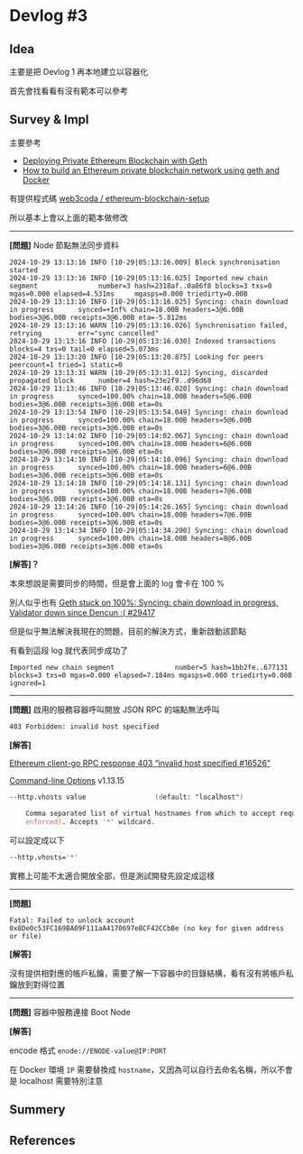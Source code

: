 
# Devlog #3

## Idea

主要是把 Devlog 1 再本地建立以容器化

首先會找看看有沒有範本可以參考

## Survey & Impl

主要參考 
- [Deploying Private Ethereum Blockchain with Geth](https://web3coda.com/labcontent/?name=ethereum-blockchain-deployment)
- [How to build an Ethereum private blockchain network using geth and Docker](https://hemantkgupta.medium.com/how-to-build-an-ethereum-private-blockchain-network-using-geth-and-docker-41f2ce8d6f6e)

有提供程式碼 [web3coda / ethereum-blockchain-setup](https://github.com/web3coda/ethereum-blockchain-setup)

所以基本上會以上面的範本做修改

---

**[問題]** Node 節點無法同步資料

```
2024-10-29 13:13:16 INFO [10-29|05:13:16.009] Block synchronisation started
2024-10-29 13:13:16 INFO [10-29|05:13:16.025] Imported new chain segment               number=3 hash=2318af..0a86f8 blocks=3 txs=0 mgas=0.000 elapsed=4.531ms     mgasps=0.000 triedirty=0.00B
2024-10-29 13:13:16 INFO [10-29|05:13:16.025] Syncing: chain download in progress      synced=+Inf% chain=18.00B headers=3@6.00B bodies=3@6.00B receipts=3@6.00B eta=-5.812ms
2024-10-29 13:13:16 WARN [10-29|05:13:16.026] Synchronisation failed, retrying         err="sync cancelled"
2024-10-29 13:13:16 INFO [10-29|05:13:16.030] Indexed transactions                     blocks=4 txs=0 tail=0 elapsed=5.073ms
2024-10-29 13:13:20 INFO [10-29|05:13:20.875] Looking for peers                        peercount=1 tried=1 static=0
2024-10-29 13:13:31 WARN [10-29|05:13:31.012] Syncing, discarded propagated block      number=4 hash=23e2f9..d96d68
2024-10-29 13:13:46 INFO [10-29|05:13:46.020] Syncing: chain download in progress      synced=100.00% chain=18.00B headers=5@6.00B bodies=3@6.00B receipts=3@6.00B eta=0s
2024-10-29 13:13:54 INFO [10-29|05:13:54.049] Syncing: chain download in progress      synced=100.00% chain=18.00B headers=5@6.00B bodies=3@6.00B receipts=3@6.00B eta=0s
2024-10-29 13:14:02 INFO [10-29|05:14:02.067] Syncing: chain download in progress      synced=100.00% chain=18.00B headers=6@6.00B bodies=3@6.00B receipts=3@6.00B eta=0s
2024-10-29 13:14:10 INFO [10-29|05:14:10.096] Syncing: chain download in progress      synced=100.00% chain=18.00B headers=6@6.00B bodies=3@6.00B receipts=3@6.00B eta=0s
2024-10-29 13:14:18 INFO [10-29|05:14:18.131] Syncing: chain download in progress      synced=100.00% chain=18.00B headers=7@6.00B bodies=3@6.00B receipts=3@6.00B eta=0s
2024-10-29 13:14:26 INFO [10-29|05:14:26.165] Syncing: chain download in progress      synced=100.00% chain=18.00B headers=7@6.00B bodies=3@6.00B receipts=3@6.00B eta=0s
2024-10-29 13:14:34 INFO [10-29|05:14:34.200] Syncing: chain download in progress      synced=100.00% chain=18.00B headers=8@6.00B bodies=3@6.00B receipts=3@6.00B eta=0s
```


**[解答]？** 

本來想說是需要同步的時間，但是會上面的 log 會卡在 100 %

別人似乎也有
[Geth stuck on 100%: Syncing: chain download in progress, Validator down since Dencun :( #29417](https://github.com/ethereum/go-ethereum/issues/29417)

但是似乎無法解決我現在的問題，目前的解決方式，重新啟動該節點

有看到這段 log 就代表同步成功了
```
Imported new chain segment               number=5 hash=1bb2fe..677131 blocks=3 txs=0 mgas=0.000 elapsed=7.184ms mgasps=0.000 triedirty=0.00B ignored=1
```

---

**[問題]** 啟用的服務容器呼叫開放 JSON RPC 的端點無法呼叫

```zsh
403 Forbidden: invalid host specified
```

**[解答]**

[Ethereum client-go RPC response 403 “invalid host specified #16526”](https://github.com/ethereum/go-ethereum/issues/16526)

[Command-line Options](https://geth.ethereum.org/docs/fundamentals/command-line-options) v1.13.15
```zsh
--http.vhosts value                 (default: "localhost")             ($GETH_HTTP_VHOSTS)
    
    Comma separated list of virtual hostnames from which to accept requests (server
    enforced). Accepts '*' wildcard.
```

可以設定成以下

```zsh
--http.vhosts='*'
```

實務上可能不太適合開放全部，但是測試開發先設定成這樣

---

**[問題]**

```
Fatal: Failed to unlock account 0x8De0c53FC169BA09F111aA4170697e8CF42CCbBe (no key for given address or file)
```

**[解答]** 

沒有提供相對應的帳戶私鑰，需要了解一下容器中的目錄結構，看有沒有將帳戶私鑰放到對得位置

---

**[問題]** 容器中服務連接 Boot Node

**[解答]** 

encode 格式 `enode://ENODE-value@IP:PORT`

在 Docker 環境 `IP` 需要替換成 `hostname`，又因為可以自行去命名名稱，所以不會是 localhost 需要特別注意


## Summery



## References

